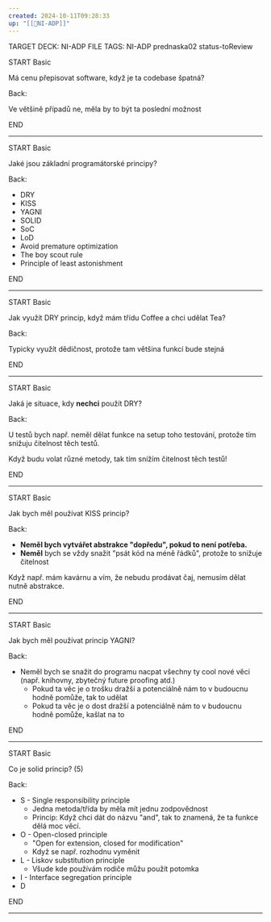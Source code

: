 ```yaml
---
created: 2024-10-11T09:28:33
up: "[[📖NI-ADP]]"
---
```


TARGET DECK: NI-ADP
FILE TAGS: NI-ADP prednaska02 status-toReview


START
Basic

Má cenu přepisovat software, když je ta codebase špatná?

Back:

Ve většině případů ne, měla by to být ta poslední možnost
<!--ID: 1728921214924-->
END

---


START
Basic

Jaké jsou základní programátorské principy?

Back:

- DRY
- KISS
- YAGNI
- SOLID
- SoC
- LoD
- Avoid premature optimization
- The boy scout rule
- Principle of least astonishment
<!--ID: 1728921214927-->
END

---


START
Basic

Jak využít DRY princip, když mám třídu Coffee a chci udělat Tea?

Back:

Typicky využít dědičnost, protože tam většina funkcí bude stejná
<!--ID: 1728921214930-->
END

---


START
Basic

Jaká je situace, kdy **nechci** použít DRY?

Back:

U testů bych např. neměl dělat funkce na setup toho testování, protože tím snižuju čitelnost těch testů.

Když budu volat různé metody, tak tím snížím čitelnost těch testů!
<!--ID: 1728921214933-->
END

---


START
Basic

Jak bych měl používat KISS princip?

Back:

- **Neměl bych vytvářet abstrakce "dopředu", pokud to není potřeba.**
- **Neměl** bych se vždy snažit "psát kód na méně řádků", protože to snižuje čitelnost

Když např. mám kavárnu a vím, že nebudu prodávat čaj, nemusím dělat nutně abstrakce.
<!--ID: 1728921214936-->
END

---


START
Basic

Jak bych měl používat princip YAGNI?

Back:

- Neměl bych se snažit do programu nacpat všechny ty cool nové věci (např. knihovny, zbytečný future proofing atd.)
	- Pokud ta věc je o trošku dražší a potenciálně nám to v budoucnu hodně pomůže, tak to udělat
	- Pokud ta věc je o dost dražší a potenciálně nám to v budoucnu hodně pomůže, kašlat na to
<!--ID: 1728921214939-->
END

---


START
Basic

Co je solid princip? (5)

Back:

- S - Single responsibility principle
	- Jedna metoda/třída by měla mít jednu zodpovědnost
	- Princip: Když chci dát do názvu "and", tak to znamená, že ta funkce dělá moc věcí.
- O - Open-closed principle
	- "Open for extension, closed for modification"
	- Když se např. rozhodnu vyměnit
- L - Liskov substitution principle
	- Všude kde používám rodiče můžu použít potomka
- I - Interface segregation principle
- D
<!--ID: 1728921214942-->
END

---


